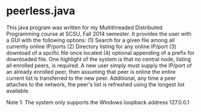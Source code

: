 # peerless.java
This java program was written for my Multithreaded Distributed Programming course at SCSU, Fall 2014 semester.
It provides the user with a GUI with the following options: (1) Search for a given file among all currently online IP/ports
(2) Directory listing for any online IP/port (3) download of a spcific file once located (4) optional appending of a prefix
for downloaded file. One highlight of the system is that no central node, listing all enrolled peers, is required. A new user
simply must supply the IP/port of an already enrolled peer, then assuming that peer is online the entire current list is 
transferred to the new peer. Additional, any time a peer attaches to the network, the peer's list is refreshed using the 
longest list available.

Note 1: The system only supports the Windows loopback address 127.0.0.1
